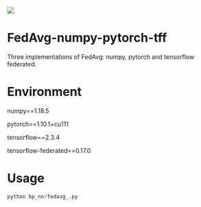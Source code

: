 ![](https://img.shields.io/badge/FedAvg-numpy%2Bpytorch%2Btff-orange)
# FedAvg-numpy-pytorch-tff
Three implementations of FedAvg: numpy, pytorch and tensorflow federated.

# Environment
numpy==1.18.5

pytorch==1.10.1+cu111

tensorflow==2.3.4

tensorflow-federated==0.17.0

# Usage
```python
python bp_nn/fedavg_.py
```
